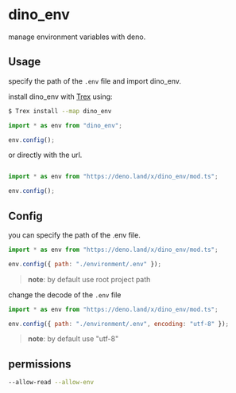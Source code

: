 # dino_env

manage environment variables with deno.

## Usage
specify the path of the `.env` file and import dino_env.

install dino_env with [Trex](https://deno.land/x/trex) using:

``` sh
$ Trex install --map dino_env
```

``` javascript
import * as env from "dino_env";

env.config();
```

or directly with the url.

``` javascript

import * as env from "https://deno.land/x/dino_env/mod.ts";

env.config();

```

## Config

you can specify the path of the .env file.


``` javascript
import * as env from "https://deno.land/x/dino_env/mod.ts";

env.config({ path: "./environment/.env" });

```
> **note**: by default use root project path


change the decode of the `.env` file

``` javascript
import * as env from "https://deno.land/x/dino_env/mod.ts";

env.config({ path: "./environment/.env", encoding: "utf-8" });

```
> **note**: by default use "utf-8"

## permissions

``` sh
--allow-read --allow-env
```
